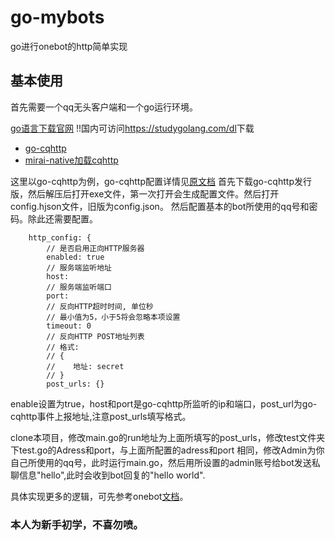 # go-mybots

go进行onebot的http简单实现

## 基本使用
首先需要一个qq无头客户端和一个go运行环境。

[go语言下载官网](https://golang.org/)  !!国内可访问<https://studygolang.com/dl>下载

+ [go-cqhttp](https://github.com/Mrs4s/go-cqhttp)
+ [mirai-native加载cqhttp](https://github.com/iTXTech/mirai-native)

这里以go-cqhttp为例，go-cqhttp配置详情见[原文档](https://github.com/Mrs4s/go-cqhttp/blob/master/docs/config.md)
首先下载go-cqhttp发行版，然后解压后打开exe文件，第一次打开会生成配置文件。然后打开config.hjson文件，旧版为config.json。
然后配置基本的bot所使用的qq号和密码。除此还需要配置。
```
    http_config: {
        // 是否启用正向HTTP服务器
        enabled: true
        // 服务端监听地址
        host: 
        // 服务端监听端口
        port: 
        // 反向HTTP超时时间, 单位秒
        // 最小值为5，小于5将会忽略本项设置
        timeout: 0
        // 反向HTTP POST地址列表
        // 格式: 
        // {
        //    地址: secret
        // }
        post_urls: {}
```

enable设置为true，host和port是go-cqhttp所监听的ip和端口，post_url为go-cqhttp事件上报地址,注意post_urls填写格式。

clone本项目，修改main.go的run地址为上面所填写的post_urls，修改test文件夹下test.go的Adress和port，与上面所配置的adress和port
相同，修改Admin为你自己所使用的qq号，此时运行main.go，然后用所设置的admin账号给bot发送私聊信息"hello",此时会收到bot回复的"hello world".

具体实现更多的逻辑，可先参考onebot[文档](https://github.com/howmanybots/onebot)。

### 本人为新手初学，不喜勿喷。